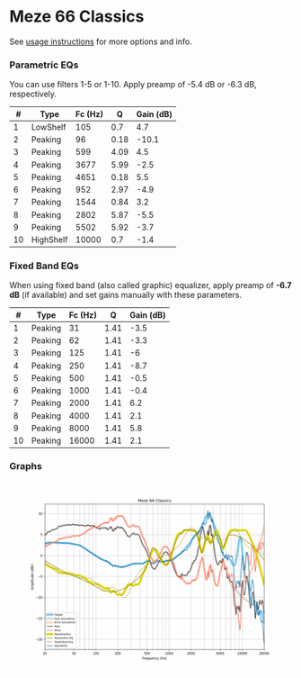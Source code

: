 # Meze 66 Classics
See [usage instructions](https://github.com/jaakkopasanen/AutoEq#usage) for more options and info.

### Parametric EQs
You can use filters 1-5 or 1-10. Apply preamp of -5.4 dB or -6.3 dB, respectively.

|   # | Type      |   Fc (Hz) |    Q |   Gain (dB) |
|-----|-----------|-----------|------|-------------|
|   1 | LowShelf  |       105 | 0.7  |         4.7 |
|   2 | Peaking   |        96 | 0.18 |       -10.1 |
|   3 | Peaking   |       599 | 4.09 |         4.5 |
|   4 | Peaking   |      3677 | 5.99 |        -2.5 |
|   5 | Peaking   |      4651 | 0.18 |         5.5 |
|   6 | Peaking   |       952 | 2.97 |        -4.9 |
|   7 | Peaking   |      1544 | 0.84 |         3.2 |
|   8 | Peaking   |      2802 | 5.87 |        -5.5 |
|   9 | Peaking   |      5502 | 5.92 |        -3.7 |
|  10 | HighShelf |     10000 | 0.7  |        -1.4 |

### Fixed Band EQs
When using fixed band (also called graphic) equalizer, apply preamp of **-6.7 dB** (if available) and set gains manually with these parameters.

|   # | Type    |   Fc (Hz) |    Q |   Gain (dB) |
|-----|---------|-----------|------|-------------|
|   1 | Peaking |        31 | 1.41 |        -3.5 |
|   2 | Peaking |        62 | 1.41 |        -3.3 |
|   3 | Peaking |       125 | 1.41 |        -6   |
|   4 | Peaking |       250 | 1.41 |        -8.7 |
|   5 | Peaking |       500 | 1.41 |        -0.5 |
|   6 | Peaking |      1000 | 1.41 |        -0.4 |
|   7 | Peaking |      2000 | 1.41 |         6.2 |
|   8 | Peaking |      4000 | 1.41 |         2.1 |
|   9 | Peaking |      8000 | 1.41 |         5.8 |
|  10 | Peaking |     16000 | 1.41 |         2.1 |

### Graphs
![](./Meze%2066%20Classics.png)
